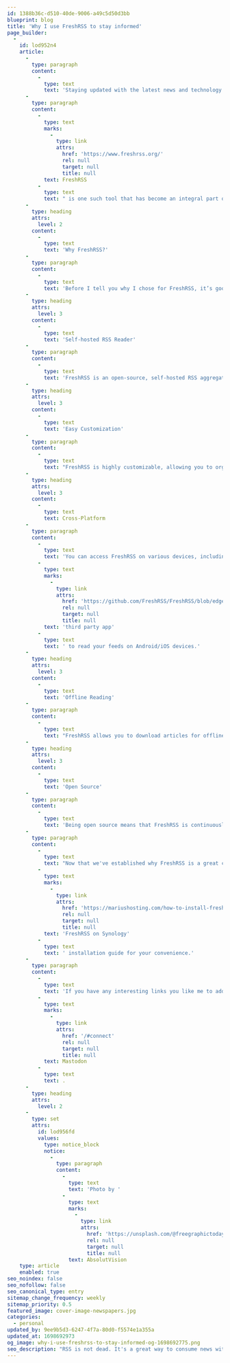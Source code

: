 ```yaml
---
id: 1388b36c-d510-40de-9006-a49c5d50d3bb
blueprint: blog
title: 'Why I use FreshRSS to stay informed'
page_builder:
  -
    id: lod952n4
    article:
      -
        type: paragraph
        content:
          -
            type: text
            text: 'Staying updated with the latest news and technology developments is crucial. We have an abundance of information at our fingertips, and choosing the right tools to manage this information is essential.'
      -
        type: paragraph
        content:
          -
            type: text
            marks:
              -
                type: link
                attrs:
                  href: 'https://www.freshrss.org/'
                  rel: null
                  target: null
                  title: null
            text: FreshRSS
          -
            type: text
            text: " is one such tool that has become an integral part of my daily routine, helping me keep track of news, web content, and tech updates. In this blog post, I'll share why I use FreshRSS and link you to a guide on how to install on a Synology DiskStation using Docker."
      -
        type: heading
        attrs:
          level: 2
        content:
          -
            type: text
            text: 'Why FreshRSS?'
      -
        type: paragraph
        content:
          -
            type: text
            text: 'Before I tell you why I chose for FreshRSS, it’s good to tell you about my requirements.'
      -
        type: heading
        attrs:
          level: 3
        content:
          -
            type: text
            text: 'Self-hosted RSS Reader'
      -
        type: paragraph
        content:
          -
            type: text
            text: 'FreshRSS is an open-source, self-hosted RSS aggregator. This means you have complete control over your data, ensuring your privacy and data security. And for those that know me, I’m a big fan of being the owner of my own data. '
      -
        type: heading
        attrs:
          level: 3
        content:
          -
            type: text
            text: 'Easy Customization'
      -
        type: paragraph
        content:
          -
            type: text
            text: "FreshRSS is highly customizable, allowing you to organize your feeds and folders, set up tags, and create rules for filtering content. This ensures that you only see what you're interested in. "
      -
        type: heading
        attrs:
          level: 3
        content:
          -
            type: text
            text: Cross-Platform
      -
        type: paragraph
        content:
          -
            type: text
            text: 'You can access FreshRSS on various devices, including your desktop, smartphone, and tablet, thanks to its responsive web interface. This makes it convenient to keep up with your feeds wherever you are. It is also possible to use a '
          -
            type: text
            marks:
              -
                type: link
                attrs:
                  href: 'https://github.com/FreshRSS/FreshRSS/blob/edge/README.md#apis--native-apps'
                  rel: null
                  target: null
                  title: null
            text: 'third party app'
          -
            type: text
            text: ' to read your feeds on Android/iOS devices.'
      -
        type: heading
        attrs:
          level: 3
        content:
          -
            type: text
            text: 'Offline Reading'
      -
        type: paragraph
        content:
          -
            type: text
            text: "FreshRSS allows you to download articles for offline reading, which is handy when you're on the go or have a slow internet connection."
      -
        type: heading
        attrs:
          level: 3
        content:
          -
            type: text
            text: 'Open Source'
      -
        type: paragraph
        content:
          -
            type: text
            text: 'Being open source means that FreshRSS is continuously improved by its community, ensuring its reliability and security. And since I’ve been using Open Source software since 2009, my RSS reader should be Open Source too.'
      -
        type: paragraph
        content:
          -
            type: text
            text: "Now that we've established why FreshRSS is a great choice for me, and maybe also for you, I’ll link to the "
          -
            type: text
            marks:
              -
                type: link
                attrs:
                  href: 'https://mariushosting.com/how-to-install-freshrss-on-your-synology-nas/'
                  rel: null
                  target: null
                  title: null
            text: 'FreshRSS on Synology'
          -
            type: text
            text: ' installation guide for your convenience.'
      -
        type: paragraph
        content:
          -
            type: text
            text: 'If you have any interesting links you like me to add to FreshRSS, please send me a message on '
          -
            type: text
            marks:
              -
                type: link
                attrs:
                  href: '/#connect'
                  rel: null
                  target: null
                  title: null
            text: Mastodon
          -
            type: text
            text: .
      -
        type: heading
        attrs:
          level: 2
      -
        type: set
        attrs:
          id: lod956fd
          values:
            type: notice_block
            notice:
              -
                type: paragraph
                content:
                  -
                    type: text
                    text: 'Photo by '
                  -
                    type: text
                    marks:
                      -
                        type: link
                        attrs:
                          href: 'https://unsplash.com/@freegraphictoday'
                          rel: null
                          target: null
                          title: null
                    text: AbsolutVision
    type: article
    enabled: true
seo_noindex: false
seo_nofollow: false
seo_canonical_type: entry
sitemap_change_frequency: weekly
sitemap_priority: 0.5
featured_image: cover-image-newspapers.jpg
categories:
  - personal
updated_by: 9ee9b5d3-6247-4f7a-80d0-f5574e1a355a
updated_at: 1698692973
og_image: why-i-use-freshrss-to-stay-informed-og-1698692775.png
seo_description: "RSS is not dead. It's a great way to consume news without having to visit all kinds of websites and click though cookie warnings. Here's why I picked FreshRSS."
---
```

